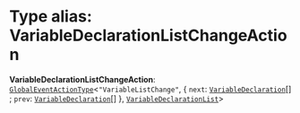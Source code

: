 # Type alias: VariableDeclarationListChangeAction

**VariableDeclarationListChangeAction**: [`GlobalEventActionType`](/en/auto-docs/variable-core/interfaces/GlobalEventActionType.md)<`"VariableListChange"`, { `next`: [`VariableDeclaration`](/en/auto-docs/variable-core/classes/VariableDeclaration.md)\[] ; `prev`: [`VariableDeclaration`](/en/auto-docs/variable-core/classes/VariableDeclaration.md)\[]  }, [`VariableDeclarationList`](/en/auto-docs/variable-core/classes/VariableDeclarationList.md)>
